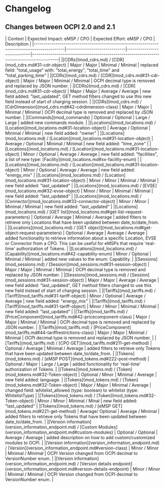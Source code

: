 # Changelog

## Changes between OCPI 2.0 and 2.1

<div><!-- ---------------------------------------------------------------------------- --></div>
| Context                                                                                     | Expected Impact:  eMSP / CPO | Expected Effort: eMSP / CPO | Description                                                                               |
|---------------------------------------------------------------------------------------------|------------------------------|-----------------------------|-------------------------------------------------------------------------------------------|
|[CDRs](mod_cdrs.md) / [CDR](mod_cdrs.md#31-cdr-object)                                       | Major / Major                | Minimal / Minimal           | replaced field: "total_usage" with: "total_energy", "total_time" and "total_parking_time" |
|[CDRs](mod_cdrs.md) / [CDR](mod_cdrs.md#31-cdr-object)                                       | Major / Major                | Minimal / Minimal           | OCPI decimal type is removed and replaced by JSON number.                                 |
|[CDRs](mod_cdrs.md) / [CDR](mod_cdrs.md#31-cdr-object)                                       | Major / Major                | Average / Average           | new field added: "last_updated", GET method filters changed to use this new field instead of start of charging session. |
|[CDRs](mod_cdrs.md) / [CdrDimension](mod_cdrs.md#42-cdrdimension-class)                      | Major / Major                | Minimal / Minimal           | OCPI decimal type is removed and replaced by JSON number.                                 | 
|[Commands](mod_commands)                                                                     | Optional / Optional          | Large / Large               | added new commands module. |
|[Locations](mod_locations.md) / [Location](mod_locations.md#31-location-object)              | Average / Optional           | Minimal / Minimal           | new field added: "owner" |  
|[Locations](mod_locations.md) / [Location](mod_locations.md#31-location-object)              | Average / Optional           | Minimal / Minimal           | new field added: "time_zone" |  
|[Locations](mod_locations.md) / [Location](mod_locations.md#31-location-object)              | Minor / Optional             | Average / Average           | new field added: "facilities", a list of new type: [Facility](mod_locations.md#xx-facility-enum) |
|[Locations](mod_locations.md) / [Location](mod_locations.md#31-location-object)              | Minor / Optional             | Average / Average           | new field added: "energy_mix" |
|[Locations](mod_locations.md) / [Location](mod_locations.md#31-location-object)              | Minor / Minor                | Minimal / Minimal           | new field added: "last_updated" |
|[Locations](mod_locations.md) / [EVSE](mod_locations.md#32-evse-object)                      | Minor / Minor                | Minimal / Minimal           | new field added: "last_updated" |
|[Locations](mod_locations.md) / [Connector](mod_locations.md#33-connector-object)            | Minor / Minor                | Minimal / Minimal           | new field added: "last_updated" |
|[Locations](mod_locations.md) / [GET list](mod_locations.md#get-list-request-parameters)     | Optional / Average           | Minimal / Average           | added filters to retrieve only Locations that have been updated between date_to/date_from. |
|[Locations](mod_locations.md) / [GET object](mod_locations.md#get-object-request-parameters) | Optional / Average           | Average / Average           | added functionality to retrieve information about a specific Location, EVSE or Connector from a CPO. This can be useful for eMSPs that require 'real-time' authorization of Tokens. |
|[Locations](mod_locations.md) / [Capability](mod_locations.md#42-capability-enum)            | Minor / Optional             | Minimal / Minimal           | added new values to the enum: Capability. |
|[Sessions](mod_sessions.md) / [Session](mod_sessions.md#31-session-object)                   | Major / Major                | Minimal / Minimal           | OCPI decimal type is removed and replaced by JSON number. |
|[Sessions](mod_sessions.md) / [Session](mod_sessions.md#31-session-object)                   | Major / Major                | Average / Average           | new field added: "last_updated", GET method filters changed to use this new field instead of start of charging session. |
|[Tariffs](mod_tariffs.md) / [Tariff](mod_tariffs.md#31-tariff-object)                        | Minor / Optional             | Average / Average           | new field added: "energy_mix" |
|[Tariffs](mod_tariffs.md) / [Tariff](mod_tariffs.md#31-tariff-object)                        | Minor / Minor                | Minimal / Minimal           | new field added: "last_updated" |
|[Tariffs](mod_tariffs.md) / [PriceComponent](mod_tariffs.md#42-pricecomponent-class)         | Major / Major                | Minimal / Minimal           | OCPI decimal type is removed and replaced by JSON number. |
|[Tariffs](mod_tariffs.md) / [PriceComponent](mod_tariffs.md#44-tariffrestrictions-class)     | Major / Major                | Minimal / Minimal           | OCPI decimal type is removed and replaced by JSON number. |
|[Tariffs](mod_tariffs.md) / [CPO GET](mod_tariffs.md#211-get-method)                         | Optional / Average           | Minimal / Average           | added filters to retrieve only Tokens that have been updated between date_to/date_from. |
|[Tokens](mod_tokens.md) / [eMSP POST](mod_tokens.md#222-post-method)                         | Optional / Major             | Large / Large               | added functionality for 'real-time' authorization of Tokens. |
|[Tokens](mod_tokens.md) / [Token](mod_tokens.md#32-Token-object)                             | Optional / Minor             | Minimal / Average           | new field added: language. |
|[Tokens](mod_tokens.md) / [Token](mod_tokens.md#32-Token-object)                             | Major / Major                | Minimal / Average           | changed field: whitelist_allowed (type: boolean) to whitelist (type: WhitelistType) |
|[Tokens](mod_tokens.md) / [Token](mod_tokens.md#32-Token-object)                             | Minor / Minor                | Minimal / Minal             | new field added: "last_updated" |
|[Tokens](mod_tokens.md) / [eMSP GET](mod_tokens.md#221-get-method)                           | Average/ Optional            | Average / Minimal           | added filters to retrieve only Tokens that have been updated between date_to/date_from. |
|[Version information](version_information_endpoint.md) / [Custom Modules](version_information_endpoint.md#custom-modules)   | Optional / Optional         | Average / Average          | added description on how to add custom/customized modules to OCPI. |
|[Version information](version_information_endpoint.md) / [Version](version_information_endpoint.md#version-class) | Minor / Minor | Minimal / Minimal     | OCPI Version changed from OCPI decimal to VersionNumber enum. |
|[Version information](version_information_endpoint.md) / [Version details endpoint](version_information_endpoint.md#version-details-endpoint) | Minor / Minor | Minimal / Minimal    | OCPI Version changed from OCPI decimal to VersionNumber enum. |
<div><!-- ---------------------------------------------------------------------------- --></div>

